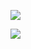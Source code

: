 ![](private/attachments/Pasted%20image%2020230211212022.png)

![](private/attachments/Pasted%20image%2020230211212053.png)